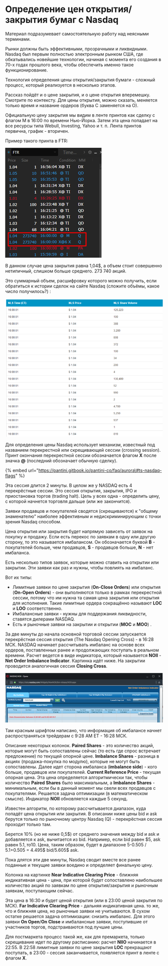 # Определение цен открытия/закрытия бумаг с Nasdaq

Материал подразумевает самостоятельную работу над неясными терминами.  
  
Рынки должны быть эффективными, прозрачными и ликвидными. Nasdaq был первым полностью электронным рынком США, где обкатывались новейшие технологии, начиная с момента его создания в 70-х годах прошлого века, чтобы обеспечить именно такое функционирование.  
  
Технология определения цены открытия/закрытия бумаги - сложный процесс, который реализуется в несколько этапов.  
  
Рассказ пойдёт и о цене закрытия, и о цене открытия вперемешку. Смотрите по контексту. Для цены открытия, можно сказать, меняется только время и название ордеров \(буква C заменяется на О\).  
  
Официальную цену закрытия мы видим в ленте принтов как сделку с флагом M в 16:00 по времени Нью-Йорка. Затем эта цена попадает на все ресурсы типа Webull, Investing, Yahoo и т. п. Лента принтов первична, график - вторичен.  
  
Пример такого принта в FTR:

![](../../.gitbook/assets/image%20%2820%29.png)

  
В данном случае цена закрытия равна 1,04$, а объем стоит совершенно нетипичный, слишком больше среднего. 273 740 акций.  
  
Это суммарный объем, расшифровку которого можно получить, если обратиться к истории сделок на сайте Nasdaq \(сложите объёмы, какое число получилось?\) :

![](../../.gitbook/assets/image%20%2819%29.png)

  
Для определения цены Nasdaq использует механизм, известный под названием перекрестной или скрещивающей сессии \(crossing session\). Принт окончания перекрестной сессии обозначается флагом **X** после значка **@** \(последний обозначает обычную сделку\).

{% embed url="https://pantini.gitbook.io/pantini-co/faq/aurora\#ts-nasdaq-flags" %}

Эта сессия длится 2 минуты. В целом же у NASDAQ есть 4 перекрёстные  сессии. Это сессия открытия, закрытия, IPO и приостановка торгов \(trading halt\). Цель у всех одна - определить цену, с которой начнется торговля дальше \(или же закончится\).  
  
Заявки продавцов и покупателей сводятся \(скрещиваются\) к "общему знаменателю" наиболее эффективным и недискриминирующим с точки зрения Nasdaq способом.  
  
Цена открытия или закрытия будет напрямую зависеть от заявок на покупку и продажу. Если есть перекос по заявкам в одну или другую сторону, то это называется имбалансом. Он обозначается буквой **B** - покупателей больше, чем продавцов, **S** - продавцов больше, **N** - нет имбаланса.

Есть несколько типов заявок, которые можно ставить на открытии или закрытии. Эти заявки как раз и нужны, чтобы повлиять на имбаланс.  
  
Вот их типы:

* Лимитные заявки по цене закрытия \(**On-Close Orders**\) или открытия \(**On-Open Orders**\) - они выполняются только в рамках перекрестной сессии, потому что им нужна та самая цена закрытия или открытия для исполнения. Такие лимитные ордера сокращённо называют **LOC** и **LOO** соответственно.
* Имбалансные заявки - нужны для поддержания ликвидности, ставятся дилерами NASDAQ.
* Есть и рыночные заявки на закрытии и открытии \(**MOC** и **MOO**\) .

За две минуты до начала основной торговой сессии запускается перекрёстная сессия открытия \(The Nasdaq Opening Cross\) - в 16:28 МСК. NASDAQ начинает рассчитывать имбаланс на основе всех ордеров, поставленных ранее и продолжающих поступать в реальном времени. Расчет ведется в виде индикатора, который называется **NOII** - **Net Order Imbalance Indicator**. Картинка идёт ниже. На закрытии проводится аналогичная сессия **Closing Cross**.

![](../../.gitbook/assets/image%20%2818%29.png)

Там красным шрифтом написано, что информация об имбалансе начнет распространяться трейдерам с 9:28 AM ET - 16:28 МСК.  
  
Описание некоторых колонок. **Paired Shares** - это количество акций, которые могут быть сопоставлены сейчас \(то есть где спрос встречает предложение\) по текущей опорной цене.  **Imbalance Shares** - разница в акциях \(продажа-покупка по модулю\), которые не могут быть сопоставлены. Далее идет сторона имбаланса \(**imbalance side**\) - кого больше, продавцов или покупателей. **Current Reference Price** - текущая опорная цена. Эта цена определяется алгоритмически так, чтобы количество **Paired Shares** было максимальным, а **Imbalance Shares** - минимальным, если бы в данный момент мы свели всех продавцов с покупателями. Решается задача оптимизации \(в математическом смысле\). Индикатор **NOII** обновляется каждые 5 секунд.  
  
Известен алгоритм, по которому рассчитывается диапазон, куда попадёт цена открытия или закрытия. В описании ниже цены bid и ask берутся только по рыночному центру Nasdaq \(Q\) - перекрёстная сессия проходит только там.  
  
Берется 10% \(но не ниже 0,5$\) от среднего значения между bid и ask и добавляется к ask, вычитается из bid. Например, если bid равен $5, ask равен $5.1, то 10% будет = \(5+5.1\) / 2 \*0.1 = 0.505$. Цена, таким образом, будет в диапазоне  5-0.505 / 5.1+0.505 = 4.495$ bid/5.605$ ask.  
  
Пока длятся эти две минуты, Nasdaq сводит вместе все ранее поданные и текущие заявки воедино и определяет финальную цену.  
  
Колонка на картинке **Near Indicative Clearing Price** - ближняя индикативная цена - цена, при которой будет сопоставлено наибольшее количество акций по заявкам по цене открытия/закрытия и рыночным заявкам, поступающим сейчас.  
  
Эта цена в 16:30 и будет ценой открытия \(или в 23:00 ценой закрытия по МСК\). **Far Indicative Clearing Price** - дальняя индикативная цена. то же, что и ближняя цена, но рыночные заявки не учитываются. В сухом остатке решается задача оптимизации: снизить имбаланс. Для этого заявки **On Open**/**On Close** и имбалансные заявки, поступившие от участников торгов, подстраиваются под лучшие цены.  
  
Для постмаркета процесс такой же, как для премаркета, только скрещивание идет по другому расписанию: расчет **NIIO** начинается в 22:55. В 22:58 лимитные заявки по цене закрытия **LOC** прекращают поступать, в 23:00 - сессия заканчивается, появляется принт в ленте с флагом **X**.

